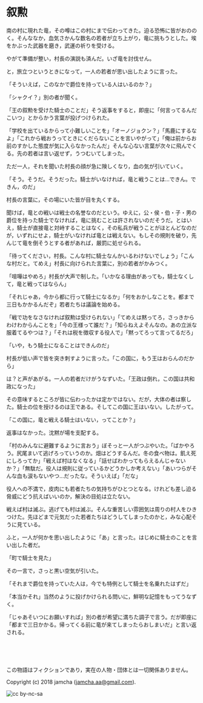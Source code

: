 

# 叙勲

南の村に現れた竜，その噂はこの村にまで伝わってきた。迫る恐怖に皆がおののく。そんななか，血気さかんな数名の若者が立ち上がり，竜に挑もうとした。埃をかぶった武器を磨き，武運の祈りを受ける。  

やがて準備が整い，村長の演説も済んだ。いざ竜を討伐せん。  

と，旅立つというときになって，一人の若者が思い出したように言った。  

「そういえば，このなかで爵位を持っている人はいるのか？」  

「シャクイ？」別の者が聞く。  

「王の叙勲を受けた騎士のことだ」そう返事をすると，即座に「何言ってるんだこいつ」とからかう言葉が投げつけられた。  

「学校を出ているからって小難しいことを」「オーノジョクン？」「馬鹿にするなよ」「これから戦おうってときにくだらないことを言いやがって」「俺は前からお前のすかした態度が気に入らなかったんだ」そんな心ない言葉が次々に飛んでくる。先の若者は言い返せず，うつむいてしまった。  

ただ一人，それを聞いた村長の顔が急に険しくなり，血の気が引いていく。  

「そう。そうだ。そうだった。騎士がいなければ，竜と戦うことは…できん。できん，のだ」  

村長の言葉に，その場にいた皆が目を丸くする。  

聞けば，竜との戦いは戦士の名誉なのだという。ゆえに，公・侯・伯・子・男の爵位を持った騎士でなければ，竜に挑むことは許されないのだそうだ。とはいえ，騎士が直接竜と対峙することはなく，その私兵が戦うことがほとんどなのだが，いずれにせよ，騎士がいなければ竜とは戦えない。もしその規則を破り，先んじて竜を倒そうとする者があれば，厳罰に処せられる。  

「待ってください，村長。こんな村に騎士なんかいるわけないでしょう」「こんな村だと。てめえ」村長に向けられた言葉に，別の若者がかみつく。  

「喧嘩はやめろ」村長が大声で制した。「いかなる理由があっても，騎士なくして，竜と戦ってはならん」  

「それじゃあ，今から都に行って騎士になるか」「何をおかしなことを。都まで三日もかかるんだぞ」若者たちは議論を始める。  

「戦で功をなさなければ叙勲は受けられない」「てめえは黙ってろ，さっきからわけわからんことを」「今の王様って誰だ？」「知らねえよそんなの。あの立派な服着てるやつは？」「それは税を徴収する役人で」「黙ってろって言ってるだろ」  

「いや，もう騎士になることはできんのだ」  

村長が低い声で皆を突き刺すように言った。「この国に，もう王はおらんのだから」  

は？と声があがる。一人の若者だけがうなずいた。「王政は倒れ，この国は共和政になった」  

その意味するところが皆に伝わったかは定かではない。だが，大体の者は察した。騎士の位を授けるのは王である。そしてこの国に王はいない。したがって。  

「この国に，竜と戦える騎士はいない，ってことか？」  

返事はなかった。沈黙が場を支配する。  

「村のみんなに避難するように言おう」ぼそっと一人がつぶやいた。「ばかやろう。尻尾まいて逃げろっていうのか。畑はどうするんだ。冬の食べ物は。飢え死にしろってか」「戦えば村はなくなる」「話せばわかってもらえるんじゃないか？」「無駄だ。役人は規則に従っているかどうかしか考えない」「あいつらがそんな血も涙もないやつ…だったな。そういえば」「だな」  

役人への不満で，皮肉にも若者たちの気持ちがひとつとなる。けれども差し迫る脅威にどう抗えばいいのか，解決の目処は立たない。  

戦えば村は滅ぶ。逃げても村は滅ぶ。そんな重苦しい雰囲気は周りの村人をひきつけた。先ほどまで元気だった若者たちはどうしてしまったのかと，みな心配そうに見ている。  

ふと，一人が何かを思い出したように「あ」と言った。はじめに騎士のことを言い出した者だ。  

「町で騎士を見た」  

その一言で，さっと黒い空気が引いた。  

「それまで爵位を持っていた人は，今でも特例として騎士を名乗れたはずだ」  

「本当かそれ」当然のように投げかけられる問いに，鮮明な記憶をもってうなずく。  

「じゃあそいつにお願いすれば」別の者が希望に満ちた調子で言う。だが即座に「都まで三日かかる。帰ってくる前に竜が来てしまったらおしまいだ」と言い返される。  

<br>  
<br>  

<br>  

この物語はフィクションであり，実在の人物・団体とは一切関係ありません。  

Copyright (c) 2018 jamcha (jamcha.aa@gmail.com).  

![cc by-nc-sa](https://i.creativecommons.org/l/by-nc-sa/4.0/88x31.png)  


